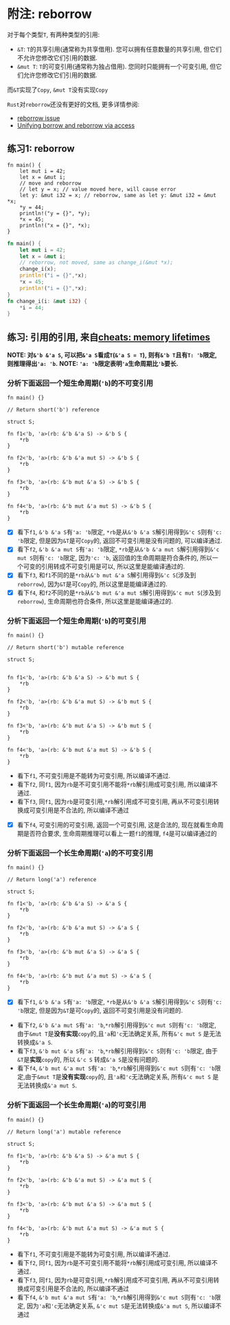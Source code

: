 # 附注: reborrow

对于每个类型`T`, 有两种类型的引用:

- `&T`: `T`的共享引用(通常称为共享借用). 您可以拥有任意数量的共享引用, 但它们不允许您修改它们引用的数据.
- `&mut T`: `T`的可变引用(通常称为独占借用). 您同时只能拥有一个可变引用, 但它们允许您修改它们引用的数据.

而`&T`实现了`Copy`, `&mut T`没有实现`Copy`

`Rust`对`reborrow`还没有更好的文档, 更多详情参阅:

- [reborrow issue]
- [Unifying borrow and reborrow via access]

## 练习1: reborrow

```rust,editable
fn main() {
    let mut i = 42;
    let x = &mut i;
    // move and reborrow
    // let y = x; // value moved here, will cause error
    let y: &mut i32 = x; // reborrow, same as let y: &mut i32 = &mut *x;
    *y = 44;
    println!("y = {}", *y);
    *x = 45;
    println!("x = {}", *x);
}
```

```rust
fn main() {
    let mut i = 42;
    let x = &mut i;
    // reborrow, not moved, same as change_i(&mut *x);
    change_i(x);
    println!("i = {}",*x);
    *x = 45;
    println!("i = {}",*x);
}
fn change_i(i: &mut i32) {
    *i = 44;
}
```

## 练习: 引用的引用, 来自[cheats: memory lifetimes]

**NOTE: 对`&'b &'a S`, 可以把`&'a S`看成`T`(`&'a S = T`), 则有`&'b T`且有`T: 'b`限定, 则推理得出`'a: 'b`.**
**NOTE: `'a: 'b`限定表明`'a`生命周期比`'b`要长.**

### 分析下面返回一个短生命周期(`'b`)的不可变引用

```rust,editable
fn main() {}

// Return short('b') reference

struct S;

fn f1<'b, 'a>(rb: &'b &'a S) -> &'b S {
    *rb
}

fn f2<'b, 'a>(rb: &'b &'a mut S) -> &'b S {
    *rb
}

fn f3<'b, 'a>(rb: &'b mut &'a S) -> &'b S {
    *rb
}

fn f4<'b, 'a>(rb: &'b mut &'a mut S) -> &'b S {
    *rb
}
```

- [x] 看下`f1`, `&'b &'a S`有`'a: 'b`限定, `*rb`是从`&'b &'a S`解引用得到`&'c S`则有`'c: 'b`限定, 但是因为`&T`是可`Copy`的, 返回不可变引用是没有问题的, 可以编译通过.
- [x] 看下`f2`, `&'b &'a mut S`有`'a: 'b`限定, `*rb`是从`&'b &'a mut S`解引用得到`&'c mut S`则有`'c: 'b`限定, 因为`'c: 'b`, 返回值的生命周期是符合条件的, 所以一个可变的引用转成不可变引用是可以, 所以这里是能编译通过的.
- [x] 看下`f3`, 和`f1`不同的是`*rb`从`&'b mut &'a S`解引用得到`&'c S`(涉及到`reborrow`), 因为`&T`是可`Copy`的, 所以这里是能编译通过的.
- [x] 看下`f4`, 和`f2`不同的是`*rb`从`&'b mut &'a mut S`解引用得到`&'c mut S`(涉及到`reborrow`), 生命周期也符合条件, 所以这里是能编译通过的.

### 分析下面返回一个短生命周期(`'b`)的可变引用

```rust,editable
fn main() {}

// Return short('b') mutable reference

struct S;


fn f1<'b, 'a>(rb: &'b &'a S) -> &'b mut S {
    *rb
}

fn f2<'b, 'a>(rb: &'b &'a mut S) -> &'b mut S {
    *rb
}

fn f3<'b, 'a>(rb: &'b mut &'a S) -> &'b mut S {
    *rb
}

fn f4<'b, 'a>(rb: &'b mut &'a mut S) -> &'b S {
    *rb
}
```

- 看下`f1`, 不可变引用是不能转为可变引用, 所以编译不通过.
- 看下`f2`, 同`f1`, 因为`rb`是不可变引用不能将`*rb`解引用成可变引用, 所以编译不通过.
- 看下`f3`, 同`f1`, 因为`rb`是可变引用,`*rb`解引用成不可变引用, 再从不可变引用转换成可变引用是不合法的, 所以编译不通过
- [x] 看下`f4`, 可变引用的可变引用, 返回一个可变引用, 这是合法的, 现在就看生命周期是否符合要求, 生命周期推理可以看上一题`f1`的推理, `f4`是可以编译通过的

### 分析下面返回一个长生命周期(`'a`)的不可变引用

```rust,editable
fn main() {}

// Return long('a') reference

struct S;

fn f1<'b, 'a>(rb: &'b &'a S) -> &'a S {
    *rb
}

fn f2<'b, 'a>(rb: &'b &'a mut S) -> &'a S {
    *rb
}

fn f3<'b, 'a>(rb: &'b mut &'a S) -> &'a S {
    *rb
}

fn f4<'b, 'a>(rb: &'b mut &'a mut S) -> &'a S {
    *rb
}
```

- [x] 看下`f1`, `&'b &'a S`有`'a: 'b`限定, `*rb`是从`&'b &'a S`解引用得到`&'c S`则有`'c: 'b`限定, 但是因为`&T`是可`Copy`的, 返回不可变引用是没有问题的.
- 看下`f2`, `&'b &'a mut S`有`'a: 'b`,`*rb`解引用得到`&'c mut S`则有`'c: 'b`限定, 由于`&mut T`是**没有实现**`copy`的,且`'a`和`'c`无法确定关系, 所有`&'c mut S` 是无法转换成`&'a S`.
- 看下`f3`, `&'b mut &'a S`有`'a: 'b`,`*rb`解引用得到`&'c S`则有`'c: 'b`限定, 由于`&T`是**实现**`copy`的, 所以 `&'c S` 转成`&'a S`是没有问题的.
- 看下`f4`, `&'b mut &'a mut S`有`'a: 'b`,`*rb`解引用得到`&'c mut S`则有`'c: 'b`限定,由于`&mut T`是**没有实现**`copy`的, 且`'a`和`'c`无法确定关系, 所有`&'c mut S` 是无法转换成`&'a mut S`.

### 分析下面返回一个长生命周期(`'a`)的可变引用

```rust,editable
fn main() {}

// Return long('a') mutable reference

struct S;

fn f1<'b, 'a>(rb: &'b &'a S) -> &'a mut S {
    *rb
}

fn f2<'b, 'a>(rb: &'b &'a mut S) -> &'a mut S {
    *rb
}

fn f3<'b, 'a>(rb: &'b mut &'a S) -> &'a mut S {
    *rb
}

fn f4<'b, 'a>(rb: &'b mut &'a mut S) -> &'a mut S {
    *rb
}
```

- 看下`f1`, 不可变引用是不能转为可变引用, 所以编译不通过.
- 看下`f2`, 同`f1`, 因为`rb`是不可变引用不能将`*rb`解引用成可变引用, 所以编译不通过.
- 看下`f3`, 同`f1`, 因为`rb`是可变引用,`*rb`解引用成不可变引用, 再从不可变引用转换成可变引用是不合法的, 所以编译不通过
- 看下`f4`, `&'b mut &'a mut S`有`'a: 'b`,`*rb`解引用得到`&'c mut S`则有`'c: 'b`限定, 因为`'a`和`'c`无法确定关系, `&'c mut S`是无法转换成`&'a mut S`, 所以编译不通过

[reborrow issue]: https://github.com/rust-lang/reference/issues/788
[Unifying borrow and reborrow via access]: https://users.rust-lang.org/t/unifying-borrow-and-reborrow-conceptually-via-access/66065
[cheats: memory lifetimes]: https://cheats.rs/#memory-lifetimes
